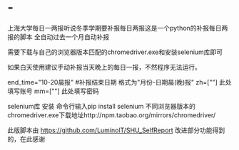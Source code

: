 # -

上海大学每日一两报听说冬季学期要补报每日两报这是一个python的补报每日两报的脚本 全自动过去一个月自动补报

需要下载与自己的浏览器版本匹配的chromedriver.exe和安装selenium库即可

如果白天使用建议手动补报当天晚上的每日一报，不然程序无法运行。

end_time="10-20晨报" #补报结束日期 格式为"月份-日期晨(晚)报"
zh=[""] 此处填写账号
mm=[""] 此处填写密码

selenium库 安装 命令行输入pip install selenium
不同浏览器版本的chromedriver.exe下载地址http://npm.taobao.org/mirrors/chromedriver/

此版脚本由 https://github.com/LuminolT/SHU_SelfReport 改进部分功能得到的，在此感谢

